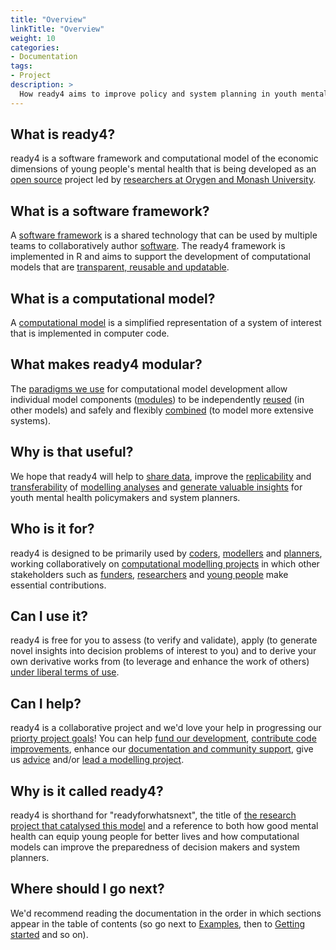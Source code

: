```yaml
---
title: "Overview"
linkTitle: "Overview"
weight: 10
categories:
- Documentation
tags:
- Project
description: >
  How ready4 aims to improve policy and system planning in youth mental health.
---
```


## What is ready4?
ready4 is a software framework and computational model of the economic dimensions of young people's mental health that is being developed as an [open source](/docs/software/terms/licenses/) project led by [researchers at Orygen and Monash University](/about/). 

## What is a software framework?
A [software framework](/docs/framework/) is a shared technology that can be used by multiple teams to collaboratively author [software](/docs/getting-started/software). The ready4 framework is implemented in R and aims to support the development of computational models that are [transparent, reusable and updatable](/docs/getting-started/motivation/).

## What is a computational model?
A [computational model](/docs/getting-started/concepts/model) is a simplified representation of a system of interest that is implemented in computer code.

## What makes ready4 modular?
The [paradigms we use](/docs/framework/implementation/paradigm/) for computational model development allow individual model components ([modules](/docs/framework/implementation/modularity/)) to be independently [reused](/docs/model/modules/using-modules/) (in other models) and safely and flexibly [combined](/docs/framework/implementation/paradigm/object-oriented/#modular-computational-models) (to model more extensive systems).

## Why is that useful?
We hope that ready4 will help to [share data](/docs/model/datasets), improve the [replicability](/docs/getting-started/concepts/reproducible-replicable-generalisable/) and [transferability](/docs/getting-started/concepts/transferable/) of [modelling analyses](/docs/model/analyses) and [generate valuable insights](/docs/examples) for youth mental health policymakers and system planners.

## Who is it for?
ready4 is designed to be primarily used by [coders](/docs/getting-started/users/coder), [modellers](/docs/getting-started/users/modeller) and [planners](/docs/getting-started/users/planner), working collaboratively on [computational modelling projects](/docs/getting-started/concepts/project/) in which other stakeholders such as [funders](/docs/getting-started/stakeholders/funders/), [researchers](/docs/getting-started/stakeholders/researchers/) and [young people](/docs/getting-started/stakeholders/young-people/) make essential contributions. 

## Can I use it?
ready4 is free for you to assess (to verify and validate), apply (to generate novel insights into decision problems of interest to you) and to derive your own derivative works from (to leverage and enhance the work of others) [under liberal terms of use](/docs/software/terms/).

## Can I help?
ready4 is a collaborative project and we'd love your help in progressing our [priorty project goals](/docs/contribution-guidelines/priorities/)! You can help [fund our development](/docs/contribution-guidelines/contribution-types/funding/), [contribute code improvements](/docs/contribution-guidelines/contribution-types/code/), enhance our [documentation and community support](/docs/contribution-guidelines/contribution-types/community/), give us [advice](/docs/contribution-guidelines/contribution-types/advisory/) and/or [lead a modelling project](/docs/contribution-guidelines/contribution-types/use/).

## Why is it called ready4?
ready4 is shorthand for "readyforwhatsnext", the title of [the research project that catalysed this model](/about/) and a reference to both how good mental health can equip young people for better lives and how computational models can improve the preparedness of decision makers and system planners.

## Where should I go next?
We'd recommend reading the documentation in the order in which sections appear in the table of contents (so go next to [Examples](/docs/examples/), then to [Getting started](/docs/getting-started/) and so on). 


